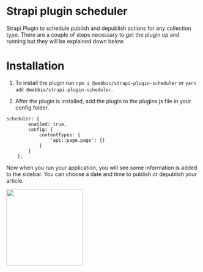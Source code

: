# Strapi plugin scheduler

Strapi Plugin to schedule publish and depublish actions for any collection type.
There are a couple of steps necessary to get the plugin up and running but they will be explained down below.

# Installation

1. To install the plugin run `npm i @webbio/strapi-plugin-scheduler` or `yarn add @webbio/strapi-plugin-scheduler`.

2. After the plugin is installed, add the plugin to the plugins.js file in your config folder.

```
scheduler: {
		enabled: true,
		config: {
			contentTypes: {
				'api::page.page': {}
			}
		}
	},
```

Now when you run your application, you will see some information is added to the sidebar. You can choose a date and time to publish or depublish your article.

<img src="./assets/showcase.png" width="200">
